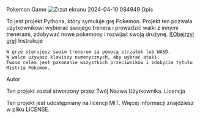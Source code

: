 Pokemon Game
![Zrzut ekranu 2024-04-10 084949](https://github.com/WojtekMatr/Pokemon_game/assets/127395210/16f47db2-cfe2-491e-bb48-98b02b942f6c)
Opis

To jest projekt Pythona, który symuluje grę Pokemon. Projekt ten pozwala użytkownikowi wybierać swojego trenera i prowadzić walki z innymi trenerami, zdobywać nowe pokemony i rozwijać swoją drużynę.
[![Obejrzyj grę]](https://www.youtube.com/watch?v=DqFndGVOvTs)
Instrukcje

    W grze sterujesz swoim trenerem za pomocą strzałek lub WASD.
    W walce używasz klawiszy numerycznych, aby wybrać ataki.
    Twoim celem jest pokonanie wszystkich przeciwników i zdobycie tytułu Mistrza Pokemon.

Autor

Ten projekt został stworzony przez Twój Nazwa Użytkownika.
Licencja

Ten projekt jest udostępniany na licencji MIT. Więcej informacji znajdziesz w pliku LICENSE.


